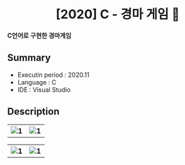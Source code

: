 <div align="center">
<h1>[2020] C - 경마 게임 🐎</h1></div>

 #### C언어로 구현한 경마게임

## Summary
- Executin period : 2020.11
- Language : C
- IDE : Visual Studio


## Description
<table>
   <tr>
     <th align="center">
       <img width="" alt="1" src="https://github.com/kkggee/c-racing-game/assets/95170836/1adec717-363e-4550-b5c3-fc003ccf737e"/>
       <br>
    </th>
     <th align="center">
      <img width="" alt="1" src="https://github.com/kkggee/c-racing-game/assets/95170836/218df389-54ce-4723-bfa9-92e507be0d3c"/>
       <br>
    </th>
  </tr>
</table>

<table>
   <tr>
     <th align="center">
       <img width="" alt="1" src="https://github.com/kkggee/c-racing-game/assets/95170836/a56f2359-9719-42ec-b1dd-3ff8c005fc86"/>
       <br>
    </th>
     <th align="center">
      <img width="" alt="1" src="https://github.com/kkggee/c-racing-game/assets/95170836/71e35911-a15d-4153-a9dc-f80ca3abd8d9"/>
       <br>
    </th>
  </tr>
</table>

